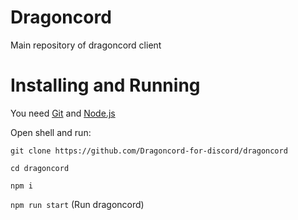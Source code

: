 # Dragoncord
Main repository of dragoncord client

# Installing and Running
You need [Git](https://git-scm.com/) and [Node.js](https://nodejs.org/en/download/)

Open shell and run:

``git clone https://github.com/Dragoncord-for-discord/dragoncord``

``cd dragoncord``

``npm i``

``npm run start`` (Run dragoncord)
